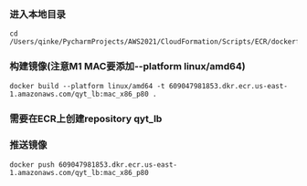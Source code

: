 ### 进入本地目录
```shell
cd /Users/qinke/PycharmProjects/AWS2021/CloudFormation/Scripts/ECR/dockerfile/ 
```

### 构建镜像(注意M1 MAC要添加--platform linux/amd64)
```shell
docker build --platform linux/amd64 -t 609047981853.dkr.ecr.us-east-1.amazonaws.com/qyt_lb:mac_x86_p80 .
```

### 需要在ECR上创建repository qyt_lb

### 推送镜像
```shell
docker push 609047981853.dkr.ecr.us-east-1.amazonaws.com/qyt_lb:mac_x86_p80
```


